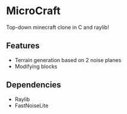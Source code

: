 # MicroCraft
Top-down minecraft clone in C and raylib!

## Features
 - Terrain generation based on 2 noise planes
 - Modifying blocks

## Dependencies
 - Raylib
 - FastNoiseLite 
